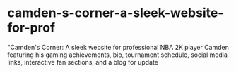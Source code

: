 # camden-s-corner-a-sleek-website-for-prof
"Camden's Corner: A sleek website for professional NBA 2K player Camden featuring his gaming achievements, bio, tournament schedule, social media links, interactive fan sections, and a blog for update
